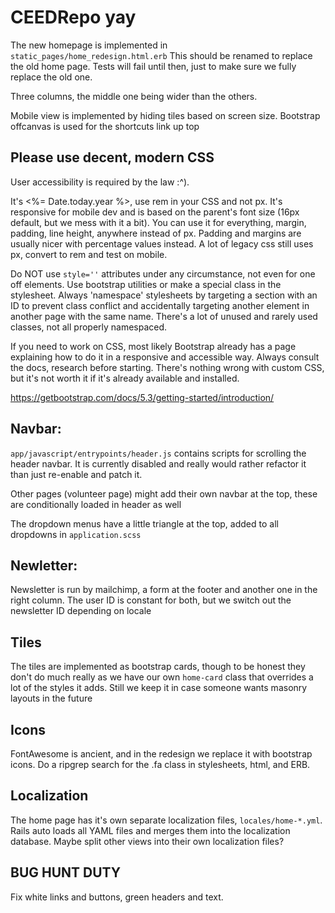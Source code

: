 # CEEDRepo yay

The new homepage is implemented in `static_pages/home_redesign.html.erb` This should be renamed to replace the old home page. Tests will fail until then, just to make sure we fully replace the old one.

Three columns, the middle one being wider than the others.

Mobile view is implemented by hiding tiles based on screen size. Bootstrap offcanvas is used for the shortcuts link up top

## Please use decent, modern CSS

User accessibility is required by the law :^).

It's <%= Date.today.year %>, use rem in your CSS and not px. It's responsive for mobile dev and is based on the parent's font size (16px default, but we mess with it a bit). You can use it for everything, margin, padding, line height, anywhere instead of px. Padding and margins are usually nicer with percentage values instead. A lot of legacy css still uses px, convert to rem and test on mobile.

Do NOT use `style=''` attributes under any circumstance, not even for one off elements. Use bootstrap utilities or make a special class in the stylesheet. Always 'namespace' stylesheets by targeting a section with an ID to prevent class conflict and accidentally targeting another element in another page with the same name. There's a lot of unused and rarely used classes, not all properly namespaced.

If you need to work on CSS, most likely Bootstrap already has a page explaining how to do it in a responsive and accessible way. Always consult the docs, research before starting. There's nothing wrong with custom CSS, but it's not worth it if it's already available and installed.

https://getbootstrap.com/docs/5.3/getting-started/introduction/

## Navbar:

`app/javascript/entrypoints/header.js` contains scripts for scrolling the header navbar. It is currently disabled and really would rather refactor it than just re-enable and patch it.

Other pages (volunteer page) might add their own navbar at the top, these are conditionally loaded in header as well

The dropdown menus have a little triangle at the top, added to all dropdowns in `application.scss`

## Newletter:

Newsletter is run by mailchimp, a form at the footer and another one in the right column. The user ID is constant for both, but we switch out the newsletter ID depending on locale

## Tiles

The tiles are implemented as bootstrap cards, though to be honest they don't do much really as we have our own `home-card` class that overrides a lot of the styles it adds. Still we keep it in case someone wants masonry layouts in the future

## Icons

FontAwesome is ancient, and in the redesign we replace it with bootstrap icons. Do a ripgrep search for the .fa class in stylesheets, html, and ERB.

## Localization

The home page has it's own separate localization files, `locales/home-*.yml`. Rails auto loads all YAML files and merges them into the localization database. Maybe split other views into their own localization files?

## BUG HUNT DUTY

Fix white links and buttons, green headers and text.
